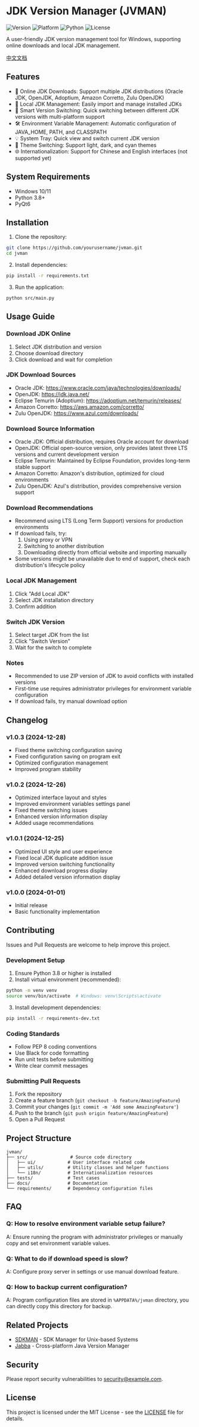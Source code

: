 # JDK Version Manager (JVMAN)

![Version](https://img.shields.io/badge/version-1.0.3-blue.svg)
![Platform](https://img.shields.io/badge/platform-Windows-lightgrey.svg)
![Python](https://img.shields.io/badge/python-3.8+-green.svg)
![License](https://img.shields.io/badge/license-MIT-orange.svg)

A user-friendly JDK version management tool for Windows, supporting online downloads and local JDK management.

[中文文档](README.md)

## Features

- 🚀 Online JDK Downloads: Support multiple JDK distributions (Oracle JDK, OpenJDK, Adoptium, Amazon Corretto, Zulu OpenJDK)
- 📂 Local JDK Management: Easily import and manage installed JDKs
- 🔄 Smart Version Switching: Quick switching between different JDK versions with multi-platform support
- 🛠 Environment Variable Management: Automatic configuration of JAVA_HOME, PATH, and CLASSPATH
- 💡 System Tray: Quick view and switch current JDK version
- 🎨 Theme Switching: Support light, dark, and cyan themes
- 🌐 Internationalization: Support for Chinese and English interfaces (not supported yet)

## System Requirements

- Windows 10/11
- Python 3.8+
- PyQt6

## Installation

1. Clone the repository:
```bash
git clone https://github.com/yourusername/jvman.git
cd jvman
```

2. Install dependencies:
```bash
pip install -r requirements.txt
```

3. Run the application:
```bash
python src/main.py
```

## Usage Guide

### Download JDK Online
1. Select JDK distribution and version
2. Choose download directory
3. Click download and wait for completion

### JDK Download Sources
- Oracle JDK: https://www.oracle.com/java/technologies/downloads/
- OpenJDK: https://jdk.java.net/
- Eclipse Temurin (Adoptium): https://adoptium.net/temurin/releases/
- Amazon Corretto: https://aws.amazon.com/corretto/
- Zulu OpenJDK: https://www.azul.com/downloads/

### Download Source Information
- Oracle JDK: Official distribution, requires Oracle account for download
- OpenJDK: Official open-source version, only provides latest three LTS versions and current development version
- Eclipse Temurin: Maintained by Eclipse Foundation, provides long-term stable support
- Amazon Corretto: Amazon's distribution, optimized for cloud environments
- Zulu OpenJDK: Azul's distribution, provides comprehensive version support

### Download Recommendations
- Recommend using LTS (Long Term Support) versions for production environments
- If download fails, try:
  1. Using proxy or VPN
  2. Switching to another distribution
  3. Downloading directly from official website and importing manually
- Some versions might be unavailable due to end of support, check each distribution's lifecycle policy

### Local JDK Management
1. Click "Add Local JDK"
2. Select JDK installation directory
3. Confirm addition

### Switch JDK Version
1. Select target JDK from the list
2. Click "Switch Version"
3. Wait for the switch to complete

### Notes
- Recommended to use ZIP version of JDK to avoid conflicts with installed versions
- First-time use requires administrator privileges for environment variable configuration
- If download fails, try manual download option

## Changelog

### v1.0.3 (2024-12-28)
- Fixed theme switching configuration saving
- Fixed configuration saving on program exit
- Optimized configuration management
- Improved program stability

### v1.0.2 (2024-12-26)
- Optimized interface layout and styles
- Improved environment variables settings panel
- Fixed theme switching issues
- Enhanced version information display
- Added usage recommendations

### v1.0.1 (2024-12-25)
- Optimized UI style and user experience
- Fixed local JDK duplicate addition issue
- Improved version switching functionality
- Enhanced download progress display
- Added detailed version information display

### v1.0.0 (2024-01-01)
- Initial release
- Basic functionality implementation

## Contributing

Issues and Pull Requests are welcome to help improve this project.

### Development Setup
1. Ensure Python 3.8 or higher is installed
2. Install virtual environment (recommended):
```bash
python -m venv venv
source venv/bin/activate  # Windows: venv\Scripts\activate
```
3. Install development dependencies:
```bash
pip install -r requirements-dev.txt
```

### Coding Standards
- Follow PEP 8 coding conventions
- Use Black for code formatting
- Run unit tests before submitting
- Write clear commit messages

### Submitting Pull Requests
1. Fork the repository
2. Create a feature branch (`git checkout -b feature/AmazingFeature`)
3. Commit your changes (`git commit -m 'Add some AmazingFeature'`)
4. Push to the branch (`git push origin feature/AmazingFeature`)
5. Open a Pull Request

## Project Structure
```
jvman/
├── src/                # Source code directory
│   ├── ui/            # User interface related code
│   ├── utils/         # Utility classes and helper functions
│   └── i18n/          # Internationalization resources
├── tests/             # Test cases
├── docs/              # Documentation
└── requirements/      # Dependency configuration files
```

## FAQ

### Q: How to resolve environment variable setup failure?
A: Ensure running the program with administrator privileges or manually copy and set environment variable values.

### Q: What to do if download speed is slow?
A: Configure proxy server in settings or use manual download feature.

### Q: How to backup current configuration?
A: Program configuration files are stored in `%APPDATA%/jvman` directory, you can directly copy this directory for backup.

## Related Projects
- [SDKMAN](https://github.com/sdkman/sdkman-cli) - SDK Manager for Unix-based Systems
- [Jabba](https://github.com/shyiko/jabba) - Cross-platform Java Version Manager

## Security
Please report security vulnerabilities to [security@example.com](mailto:security@example.com).

## License

This project is licensed under the MIT License - see the [LICENSE](LICENSE) file for details. 
